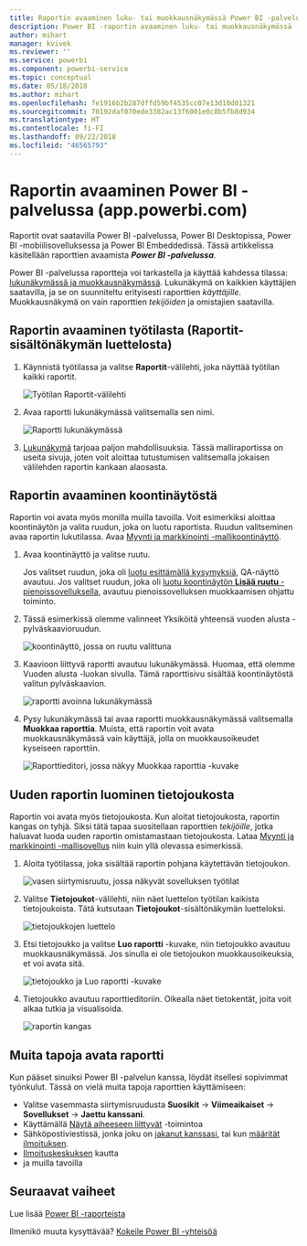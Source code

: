 ```yaml
---
title: Raportin avaaminen luku- tai muokkausnäkymässä Power BI -palvelussa
description: Power BI -raportin avaaminen luku- tai muokkausnäkymässä
author: mihart
manager: kvivek
ms.reviewer: ''
ms.service: powerbi
ms.component: powerbi-service
ms.topic: conceptual
ms.date: 05/18/2018
ms.author: mihart
ms.openlocfilehash: fe1916b2b287dffd59bf4535cc07e13d10d01321
ms.sourcegitcommit: 70192daf070ede3382ac13f6001e0c8b5fb8d934
ms.translationtype: HT
ms.contentlocale: fi-FI
ms.lasthandoff: 09/22/2018
ms.locfileid: "46565793"
---
```

# <a name="open-a-report-in-power-bi-service-apppowerbicom"></a>Raportin avaaminen Power BI -palvelussa (app.powerbi.com)
Raportit ovat saatavilla Power BI -palvelussa, Power BI Desktopissa, Power BI -mobiilisovelluksessa ja Power BI Embeddedissä. Tässä artikkelissa käsitellään raporttien avaamista ***Power BI -palvelussa***.

Power BI -palvelussa raportteja voi tarkastella ja käyttää kahdessa tilassa: [lukunäkymässä ja muokkausnäkymässä](end-user-reading-view.md). Lukunäkymä on kaikkien käyttäjien saatavilla, ja se on suunniteltu erityisesti raporttien *käyttäjille*. Muokkausnäkymä on vain raporttien *tekijöiden* ja omistajien saatavilla. 

## <a name="open-a-report-from-a-workspace-via-the-reports-content-view-list"></a>Raportin avaaminen työtilasta (**Raportit**-sisältönäkymän luettelosta)

1. Käynnistä työtilassa ja valitse **Raportit**-välilehti, joka näyttää työtilan kaikki raportit.  
   
   ![Työtilan Raportit-välilehti](./media/end-user-report-open/power-bi-open-report.png)
2. Avaa raportti lukunäkymässä valitsemalla sen nimi.  
   
    ![Raportti lukunäkymässä](./media/end-user-report-open/power-bi-reading-view.png)
3. [Lukunäkymä](end-user-reading-view.md) tarjoaa paljon mahdollisuuksia.  Tässä malliraportissa on useita sivuja, joten voit aloittaa tutustumisen valitsemalla jokaisen välilehden raportin kankaan alaosasta. 

## <a name="open-a-report-from-a-dashboard"></a>Raportin avaaminen koontinäytöstä
Raportin voi avata myös monilla muilla tavoilla. Voit esimerkiksi aloittaa koontinäytön ja valita ruudun, joka on luotu raportista.  Ruudun valitseminen avaa raportin lukutilassa. Avaa [Myynti ja markkinointi -mallikoontinäyttö](../sample-datasets.md).

1. Avaa koontinäyttö ja valitse ruutu.

   Jos valitset ruudun, joka oli [luotu esittämällä kysymyksiä](../service-dashboard-pin-tile-from-q-and-a.md), QA-näyttö avautuu. Jos valitset ruudun, joka oli [luotu koontinäytön **Lisää ruutu** -pienoissovelluksella](../service-dashboard-add-widget.md), avautuu pienoissovelluksen muokkaamisen ohjattu toiminto.  

2.  Tässä esimerkissä olemme valinneet Yksiköitä yhteensä vuoden alusta -pylväskaavioruudun.

    ![koontinäyttö, jossa on ruutu valittuna](./media/end-user-report-open/power-bi-dashboard.png)

3.  Kaavioon liittyvä raportti avautuu lukunäkymässä. Huomaa, että olemme Vuoden alusta -luokan sivulla. Tämä raporttisivu sisältää koontinäytöstä valitun pylväskaavion.

    ![raportti avoinna lukunäkymässä](./media/end-user-report-open/power-bi-report.png)

4. Pysy lukunäkymässä tai avaa raportti muokkausnäkymässä valitsemalla **Muokkaa raporttia**. Muista, että raportin voit avata muokkausnäkymässä vain käyttäjä, jolla on muokkausoikeudet kyseiseen raporttiin.

    ![Raporttieditori, jossa näkyy Muokkaa raporttia -kuvake](./media/end-user-report-open/power-bi-edit-report.png)

## <a name="create-a-brand-new-report-from-a-dataset"></a>Uuden raportin luominen tietojoukosta
Raportin voi avata myös tietojoukosta. Kun aloitat tietojoukosta, raportin kangas on tyhjä. Siksi tätä tapaa suositellaan raporttien *tekijöille*, jotka haluavat luoda uuden raportin omistamastaan tietojoukosta. Lataa [Myynti ja markkinointi -mallisovellus](../sample-datasets.md) niin kuin yllä olevassa esimerkissä.

1. Aloita työtilassa, joka sisältää raportin pohjana käytettävän tietojoukon.

   ![vasen siirtymisruutu, jossa näkyvät sovelluksen työtilat](./media/end-user-report-open/power-bi-workspace.png)

2. Valitse **Tietojoukot**-välilehti, niin näet luettelon työtilan kaikista tietojoukoista. Tätä kutsutaan **Tietojoukot**-sisältönäkymän luetteloksi.
   
   ![tietojoukkojen luettelo](./media/end-user-report-open/power-bi-dataset.png)

1. Etsi tietojoukko ja valitse **Luo raportti** -kuvake, niin tietojoukko avautuu muokkausnäkymässä. Jos sinulla ei ole tietojoukon muokkausoikeuksia, et voi avata sitä. 
   
    ![tietojoukko ja Luo raportti -kuvake](./media/end-user-report-open/power-bi-create-report.png)

3. Tietojoukko avautuu raporttieditoriin. Oikealla näet tietokentät, joita voit alkaa tutkia ja visualisoida. 

   ![raportin kangas](./media/end-user-report-open/power-bi-blank-canvas.png)

##  <a name="still-more-ways-to-open-a-report"></a>Muita tapoja avata raportti
Kun pääset sinuiksi Power BI -palvelun kanssa, löydät itsellesi sopivimmat työnkulut. Tässä on vielä muita tapoja raporttien käyttämiseen:
- Valitse vasemmasta siirtymisruudusta **Suosikit** -> **Viimeaikaiset** -> **Sovellukset** -> **Jaettu kanssani**. 
- Käyttämällä [Näytä aiheeseen liittyvät](end-user-related.md) -toimintoa
- Sähköpostiviestissä, jonka joku on [jakanut kanssasi](../service-share-reports.md), tai kun [määrität ilmoituksen](../service-set-data-alerts.md).    
- [Ilmoituskeskuksen](end-user-notification-center.md) kautta    
- ja muilla tavoilla

## <a name="next-steps"></a>Seuraavat vaiheet
Lue lisää [Power BI -raporteista](end-user-reports.md)

Ilmenikö muuta kysyttävää? [Kokeile Power BI -yhteisöä](http://community.powerbi.com/)  

